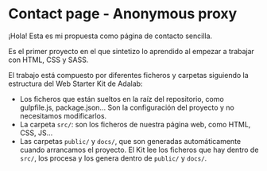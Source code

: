 # Contact page - Anonymous proxy

¡Hola!
Esta es mi propuesta como página de contacto sencilla.

Es el primer proyecto en el que sintetizo lo aprendido al empezar a trabajar con HTML, CSS y SASS.

El trabajo está compuesto por diferentes ficheros y carpetas siguiendo la estructura del Web Starter Kit de Adalab:

- Los ficheros que están sueltos en la raíz del repositorio, como gulpfile.js, package.json... Son la configuración del proyecto y no necesitamos modificarlos.
- La carpeta `src/`: son los ficheros de nuestra página web, como HTML, CSS, JS...
- Las carpetas `public/` y `docs/`, que son generadas automáticamente cuando arrancamos el proyecto. El Kit lee los ficheros que hay dentro de `src/`, los procesa y los genera dentro de `public/` y `docs/`.
